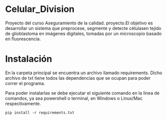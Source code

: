 # Celular_Division
Proyecto del curso Aseguramiento de la calidad. proyecto.El  objetivo es desarrollar un sistema que preprocese, segmente y detecte célulasen tejido de glioblastoma en imágenes digitales, tomadas por un microscopio basado en fluorescencia.

# Instalación
En la carpeta principal se encuentra un archivo llamado requirements. Dicho archivo de txt tiene todos las dependencias que se ocupan para poder correr el programa.

Para poder instalarlas se debe ejecutar el siguiente comando en la linea de comandos, ya sea powershell o terminal, en Windows o Linux/Mac respectivamente.
```
pip install -r requirements.txt
```
